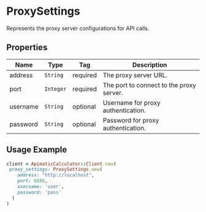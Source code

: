 
# ProxySettings

Represents the proxy server configurations for API calls.

## Properties

| Name | Type | Tag | Description |
|  --- | --- | --- | --- |
| address | `String` | required | The proxy server URL. |
| port | `Integer` | required | The port to connect to the proxy server. |
| username | `String` | optional | Username for proxy authentication. |
| password | `String` | optional | Password for proxy authentication. |

## Usage Example

```ruby
client = ApimaticCalculator::Client.new(
 proxy_settings: ProxySettings.new(
    address: "http://localhost",
    port: 8888,
    username: 'user',
    password: 'pass'
  )
)
```

